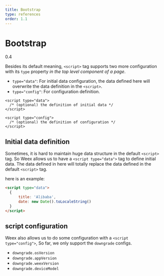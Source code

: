 ```yaml
---
title: Bootstrap
type: references
order: 1.1
---
```


# Bootstrap
<span class="weex-version">0.4</span>

Besides its default meaning, `<script>` tag supports two more configuration with its `type` property *in the top level component of a page*.

* `type="data"`: For initial data configuration, the data defined here will overwrite the data definition in the `<script>`.
* `type="config"`: For configuration definition.

```
<script type="data">
  /* (optional) the definition of initial data */
</script>

<script type="config">
  /* (optional) the definition of configuration */
</script>
```

## Initial data definition

Sometimes, it is hard to maintain huge data structure in the default `<script>` tag. So Weex allows us to have a `<script type="data">` tag to define initial data. The data defined in here will totally replace the data defined in the default `<script>` tag.

here is an example:

```html
<script type="data">
  {
      title: 'Alibaba',
      date: new Date().toLocaleString()
  }
</script>
```

## script configuration

Weex also allows us to do some configuration with a `<script type="config">`, So far, we only support the `downgrade` configs.

- `downgrade.osVersion`
- `downgrade.appVersion`
- `downgrade.weexVersion`
- `downgrade.deviceModel`

